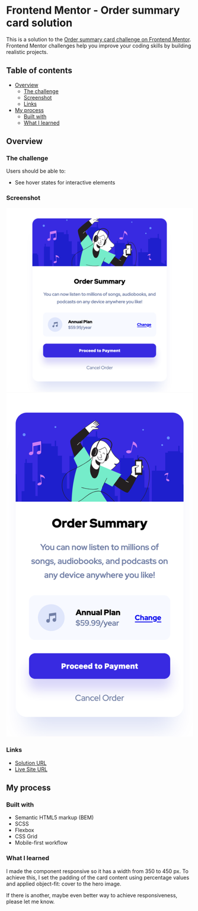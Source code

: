 # Frontend Mentor - Order summary card solution

This is a solution to the [Order summary card challenge on Frontend Mentor](https://www.frontendmentor.io/challenges/order-summary-component-QlPmajDUj). Frontend Mentor challenges help you improve your coding skills by building realistic projects. 

## Table of contents

- [Overview](#overview)
  - [The challenge](#the-challenge)
  - [Screenshot](#screenshot)
  - [Links](#links)
- [My process](#my-process)
  - [Built with](#built-with)
  - [What I learned](#what-i-learned)

## Overview

### The challenge

Users should be able to:

- See hover states for interactive elements

### Screenshot

![](./screenshots/desktop.png)
![](./screenshots/mobil.png)

### Links

- [Solution URL](https://github.com/markuskulmer/frontend-mentor/tree/main/order-summary-component-main)
- [Live Site URL](https://bejewelled-stroopwafel-169c8a.netlify.app/order-summary-component-main)

## My process

### Built with

- Semantic HTML5 markup (BEM)
- SCSS
- Flexbox
- CSS Grid
- Mobile-first workflow

### What I learned

I made the component responsive so it has a width from 350 to 450 px.
To achieve this, I set the padding of the card content using percentage values and applied object-fit: cover to the hero image.

If there is another, maybe even better way to achieve responsiveness, please let me know.